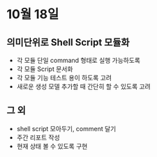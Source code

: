 # 10월 18일

## 의미단위로 Shell Script 모듈화
- 각 모듈 단일 command 형태로 실행 가능하도록
- 각 모듈 Script 문서화
- 각 모듈 기능 테스트 용이 하도록 고려
- 새로운 생성 모델 추가할 때 간단히 할 수 있도록 고려


## 그 외
- shell script 모아두기, comment 달기
- 주간 리포트 작성
- 현재 상태 볼 수 있도록 구현
